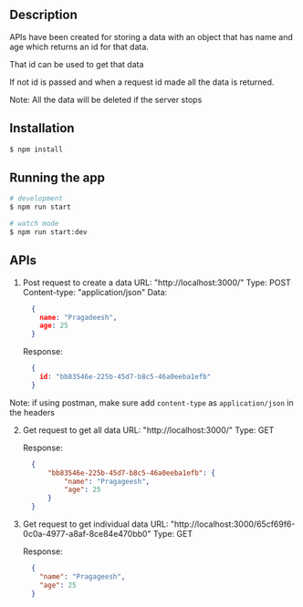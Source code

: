 ## Description

APIs have been created for storing a data with an object that has name and age which returns an id for that data. 

That id can be used to get that data

If not id is passed and when a request id made all the data is returned. 

Note: All the data will be deleted if the server stops

## Installation

```bash
$ npm install
```

## Running the app

```bash
# development
$ npm run start

# watch mode
$ npm run start:dev
```

## APIs

1. Post request to create a data
    URL: "http://localhost:3000/"
    Type: POST
    Content-type: "application/json"
    Data: 
    ```JSON
      {
        name: "Pragadeesh",
        age: 25
      }
    ```

    Response:
    ```JSON
      {
        id: "bb83546e-225b-45d7-b8c5-46a0eeba1efb"
      }
    ```
  
  Note: if using postman, make sure add `content-type` as `application/json` in the headers

2. Get request to get all data
    URL: "http://localhost:3000/"
    Type: GET

    Response: 
    ```JSON
      {
          "bb83546e-225b-45d7-b8c5-46a0eeba1efb": {
              "name": "Pragageesh",
              "age": 25
          }
      }
    ```

3. Get request to get individual data
    URL: "http://localhost:3000/65cf69f6-0c0a-4977-a8af-8ce84e470bb0"
    Type: GET

    Response: 
    ```JSON
      {
        "name": "Pragageesh",
        "age": 25
      }
    ```